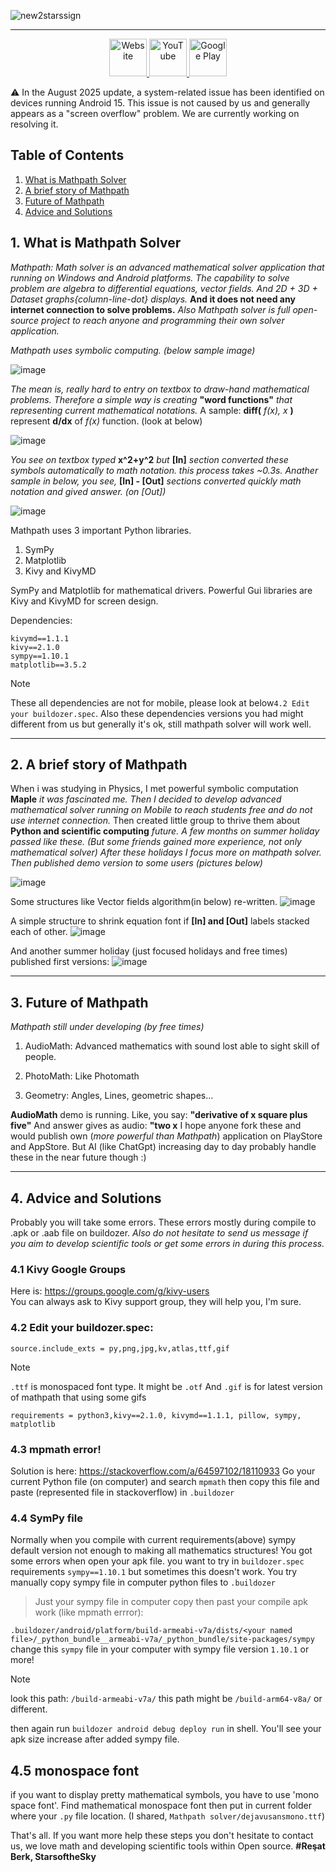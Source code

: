 ![new2starssign](https://github.com/mathpathconsole/mathpath/assets/116816908/086ff437-e29c-49d9-8ee3-ac6d05150923)

---

<p align="center">
  <a href="https://mathpathconsole.github.io/" target="_blank">
    <img src="https://icons.iconarchive.com/icons/alecive/flatwoken/256/Apps-Libreoffice-Math-B-icon.png" alt="Website" width="60" height="60">
  </a>
  <a href="https://www.youtube.com/@mathpathsolver/shorts" target="_blank">
    <img src="https://cdn-icons-png.flaticon.com/512/1384/1384060.png" alt="YouTube" width="60" height="60">
  </a>
  <a href="https://play.google.com/store/apps/details?id=org.mathconsole_lite.mathconsole_lite&gl=TR" target="_blank">
    <img src="https://cdn-icons-png.flaticon.com/512/888/888857.png" alt="Google Play" width="60" height="60">
  </a>
</p>


⚠️ In the August 2025 update, a system-related issue has been identified on devices running Android 15. This issue is not caused by us and generally appears as a "screen overflow" problem. We are currently working on resolving it.


## Table of Contents
1. [What is Mathpath Solver](#1-what-is-mathpath-solver)
2. [A brief story of Mathpath](#2-a-brief-story-of-mathpath)
3. [Future of Mathpath](#3-future-of-mathpath)
4. [Advice and Solutions](#4-advice-and-solutions)

## 1. What is Mathpath Solver

*Mathpath: Math solver is an advanced mathematical solver application that running on Windows and Android platforms. The capability to solve problem are algebra to differential equations, vector fields. And 2D + 3D + Dataset graphs{column-line-dot} displays.* **And it does not need any internet connection to solve problems.** *Also Mathpath solver is full open-source project to reach anyone and programming their own solver application.*

*Mathpath uses symbolic computing. (below sample image)*

![image](https://github.com/mathpathconsole/mathpath/assets/116816908/09b14406-cca3-4858-9abb-9afe8bf6be52)

*The mean is, really hard to entry on textbox to draw-hand mathematical problems. Therefore a simple way is creating* **"word functions"** *that representing current mathematical notations.* A sample: **diff(** *f(x), x* **)** represent **d/dx** of *f(x)* function. (look at below)

![image](https://github.com/user-attachments/assets/0caa779c-767c-4926-8229-08e4a01698f9)


*You see on textbox typed* **x^2+y^2** *but* **[In]** *section converted these symbols automatically to math notation. this process takes ~0.3s.* *Anather sample in below, you see,* **[In] - [Out]** *sections converted quickly math notation and gived answer. (on [Out])*

![image](https://github.com/user-attachments/assets/b3cda630-09fb-45d5-ac82-9e22a785aefa)

Mathpath uses 3 important Python libraries.
1. SymPy
2. Matplotlib
3. Kivy and KivyMD

SymPy and Matplotlib for mathematical drivers. Powerful Gui libraries are Kivy and KivyMD for screen design.

Dependencies:
```pip-requirements
kivymd==1.1.1
kivy==2.1.0
sympy==1.10.1
matplotlib==3.5.2
```
> [!NOTE]
> These all dependencies are not for mobile, please look at below`4.2 Edit your buildozer.spec`. Also these dependencies versions you had might different from us but generally it's ok, still mathpath solver will work well.

---

## 2. A brief story of Mathpath

When i was studying in Physics, I met powerful symbolic computation **Maple** *it was fascinated me. Then I decided to develop advanced mathematical solver running on Mobile to reach students free and do not use internet connection.* Then created little group to thrive them about **Python and scientific computing** *future. A few months on summer holiday passed like these. (But some friends gained more experience, not only mathematical solver)  After these holidays I focus more on mathpath solver. Then published demo version to some users (pictures below)*

![image](https://github.com/mathpathconsole/mathpath/assets/116816908/5becb137-2262-427e-8591-a58953c70aad)

Some structures like Vector fields algorithm(in below) re-written.
![image](https://github.com/mathpathconsole/mathpath/assets/116816908/08ff22be-6f5a-47d4-bac9-d5fb593366d3)

A simple structure to shrink equation font if **[In] and [Out]** labels stacked each of other.
![image](https://github.com/mathpathconsole/mathpath/assets/116816908/1a132ff0-96d9-42cc-b95e-641f90a761f1)

And another summer holiday (just focused holidays and free times) published first versions:
![image](https://github.com/mathpathconsole/mathpath/assets/116816908/8a876440-150b-4932-bf01-6c9b7678cbd1)

---

## 3. Future of Mathpath
*Mathpath still under developing (by free times)*
1. AudioMath: Advanced mathematics with sound lost able to sight skill of people.

2. PhotoMath: Like Photomath

3. Geometry: Angles, Lines, geometric shapes...

**AudioMath** demo is running. Like, you say: **"derivative of x square plus five"** And answer gives as audio: **"two x** I hope anyone fork these and would publish own (*more powerful than Mathpath*) application on PlayStore and AppStore. But AI (like ChatGpt) increasing day to day probably handle these in the near future though :) 

---

## 4. Advice and Solutions
Probably you will take some errors. These errors mostly during compile to .apk or .aab file on buildozer. *Also do not hesitate to send us message if you aim to develop scientific tools or get some errors in during this process.*

### 4.1 Kivy Google Groups
Here is: https://groups.google.com/g/kivy-users  
You can always ask to Kivy support group, they will help you, I'm sure. 

### 4.2 Edit your buildozer.spec:
```pip-requirements
source.include_exts = py,png,jpg,kv,atlas,ttf,gif
```
> [!NOTE]
> `.ttf` is monospaced font type. It might be `.otf` And `.gif` is for latest version of mathpath that using some gifs

```pip-requirements 
requirements = python3,kivy==2.1.0, kivymd==1.1.1, pillow, sympy, matplotlib
```

### 4.3 mpmath error!
Solution is here: https://stackoverflow.com/a/64597102/18110933
Go your current Python file (on computer) and search `mpmath` then copy this file and paste (represented file in stackoverflow) in `.buildozer`

### 4.4 SymPy file
Normally when you compile with current requirements(above) sympy default version not enough to making all mathematics structures! You got some errors when open your apk file.
you want to try in `buildozer.spec` requirements `sympy==1.10.1` but sometimes this doesn't work. You try manually copy sympy file in computer python files to `.buildozer`

> Just your sympy file in computer copy then past your compile apk work (like mpmath errror):

```.buildozer/android/platform/build-armeabi-v7a/dists/<your named file>/_python_bundle__armeabi-v7a/_python_bundle/site-packages/sympy``` change this `sympy` file in your computer with sympy file version `1.10.1` or more!
> [!NOTE]
> look this path: `/build-armeabi-v7a/` this path might be `/build-arm64-v8a/` or different.

then again run `buildozer android debug deploy run` in shell. You'll see your apk size increase after added sympy file.

## 4.5 monospace font
if you want to display pretty mathematical symbols, you have to use 'mono space font'. Find mathematical monospace font then put in current folder where your `.py` file location. (I shared, `Mathpath solver/dejavusansmono.ttf`)

That's all. If you want more help these steps you don't hesitate to contact us, we love math and developing scientific tools within Open source.
**#Reşat Berk, StarsoftheSky**
